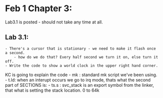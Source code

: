 



# Feb 1 Chapter 3:

Lab3.1 is posted - should not take any time at all. 


## Lab 3.1:
    - There's a cursor that is stationary - we need to make it flash once a second. 
        - how do we do that? Every half second we turn it on, else turn it off.
    - Write the code to show a world clock in the upper right hand corner. 

KC is going to explain the code
    - mk : standard mk script we've been using. 
    - t.ld: when an interupt occurs we go to irq mode, thats what the second part of SECTIONS is:
    - ts.s :    svc_stack is an export symbol from the linker, that what is setting the stack location. 
                0 to 64k 



